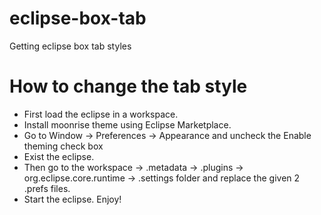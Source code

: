 # eclipse-box-tab
Getting eclipse box tab styles

# How to change the tab style

 * First load the eclipse in a workspace.
 * Install moonrise theme using Eclipse Marketplace.
 * Go to Window -> Preferences -> Appearance and uncheck the Enable theming check box
 * Exist the eclipse.
 * Then go to the workspace -> .metadata -> .plugins -> org.eclipse.core.runtime -> .settings folder and replace the given 2 .prefs files.
 * Start the eclipse. Enjoy!

